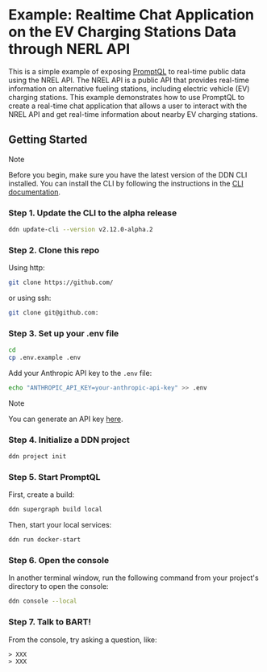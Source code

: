 # Example: Realtime Chat Application on the EV Charging Stations Data through NERL API

This is a simple example of exposing [PromptQL](https://promptql.hasura.io/) to real-time public data using the NREL API. The NREL API is a public API that provides real-time information on alternative fueling stations, including electric vehicle (EV) charging stations. This example demonstrates how to use PromptQL to create a real-time chat application that allows a user to interact with the NREL API and get real-time information about nearby EV charging stations.

## Getting Started

> [!NOTE]
> Before you begin, make sure you have the latest version of the DDN CLI installed. You can install the CLI by
> following the instructions in the [CLI documentation](https://promptql.hasura.io/docs/installation).

### Step 1. Update the CLI to the alpha release

```bash
ddn update-cli --version v2.12.0-alpha.2
```

### Step 2. Clone this repo

Using http:

```bash
git clone https://github.com/
```

or using ssh:

```bash
git clone git@github.com:
```

### Step 3. Set up your .env file

```bash
cd 
cp .env.example .env
```

Add your Anthropic API key to the `.env` file:

```bash
echo "ANTHROPIC_API_KEY=your-anthropic-api-key" >> .env
```

> [!NOTE]
> You can generate an API key [here](https://console.anthropic.com/settings/keys).

### Step 4. Initialize a DDN project

```bash
ddn project init
```

### Step 5. Start PromptQL

First, create a build:

```bash
ddn supergraph build local
```

Then, start your local services:

```bash
ddn run docker-start
```

### Step 6. Open the console

In another terminal window, run the following command from your project's directory to open the console:

```bash
ddn console --local
```

### Step 7. Talk to BART!

From the console, try asking a question, like:

```plaintext
> XXX
> XXX
```
